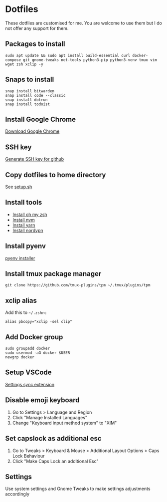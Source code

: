 # Dotfiles

These dotfiles are customised for me. You are welcome to use them but I do not offer any support for them.

## Packages to install

```
sudo apt update && sudo apt install build-essential curl docker-compose git gnome-tweaks net-tools python3-pip python3-venv tmux vim wget zsh xclip -y
```

## Snaps to install

```
snap install bitwarden
snap install code --classic
snap install dotrun
snap install todoist
```

## Install Google Chrome

[Download Google Chrome](https://www.google.co.uk/chrome/)

## SSH key

[Generate SSH key for github](https://docs.github.com/en/github/authenticating-to-github/generating-a-new-ssh-key-and-adding-it-to-the-ssh-agent)

## Copy dotfiles to home directory

See [setup.sh](setup.sh)

## Install tools

- [Install oh my zsh](https://github.com/ohmyzsh/ohmyzsh)
- [Install nvm](https://github.com/nvm-sh/nvm)
- [Install yarn](https://classic.yarnpkg.com/en/docs/install/#debian-stable)
- [Install nordvpn](https://support.nordvpn.com/Connectivity/Linux/1325531132/Installing-and-using-NordVPN-on-Debian-Ubuntu-Elementary-OS-and-Linux-Mint.htm)

## Install pyenv

[pyenv installer](https://github.com/pyenv/pyenv-installer)

## Install tmux package manager

```
git clone https://github.com/tmux-plugins/tpm ~/.tmux/plugins/tpm
```

## xclip alias

Add this to `~/.zshrc`

```
alias pbcopy="xclip -sel clip"
```

## Add Docker group

```
sudo groupadd docker
sudo usermod -aG docker $USER
newgrp docker
```

## Setup VSCode

[Settings sync extension](https://marketplace.visualstudio.com/items?itemName=Shan.code-settings-sync)

## Disable emoji keyboard

1. Go to Settings > Language and Region
2. Click "Manage Installed Languages"
3. Change "Keyboard input method system" to "XIM"

## Set capslock as additional esc

1. Go to Tweaks > Keyboard & Mouse > Additional Layout Options > Caps Lock Behaviour
2. Click "Make Caps Lock an additional Esc"

## Settings

Use system settings and Gnome Tweaks to make settings adjustments accordingly
